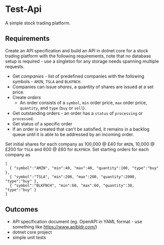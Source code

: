 # Test-Api
A simple stock trading platform.

## Requirements
Create an API specification and build an API in dotnet core for a stock trading platform with the following requirements, note that no database setup is required - use a singleton for any storage needs spanning multiple requests.

* Get *companies* - list of predefined companies with the following symbols - `AMZN`, `TSLA` and `BLKFNCH`.
* Companies can issue *shares*, a quantity of shares are issued at a set price.
* Create *orders*
  * An order consists of a `symbol`, `min` order price, `max` order price, `quantity`, and `type` (`buy` or `sell`).
* Get outstanding orders - an order has a `status` of `processing` or `processed`.
* Get status of a specific order
* If an order is created that can't be satisfied, it remains in a backlog queue until it is able to be addressed by an incoming order.

Set initial shares for each company as 100,000 @ £40 for `AMZN`, 10,000 @ £200 for `TSLA` and 600 @ £60 for `BLKFNCH`.
Set starting orders for each company as 
```
[
  { "symbol":"AMZN", "min":40, "max":40, "quantity":100, "type":"buy" },
  { "symbol":"TSLA", "min":200, "max":200, "quantity":2000, "type":"buy" },
  { "symbol":"BLKFNCH", "min":60, "max":60, "quantity":30, "type":"buy" }
]
```

## Outcomes
* API specification document (eg. OpenAPI in YAML format - use something like https://www.apibldr.com/)
* dotnet core project
* simple unit tests
